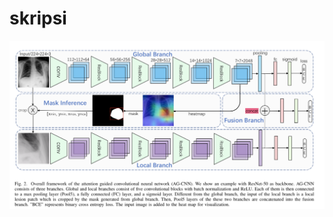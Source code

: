 # skripsi

![method](https://github.com/Ien001/AG-CNN/blob/master/Screen%20Shot%202019-04-03%20at%2011.45.38%20AM.png)